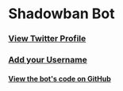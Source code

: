 # Shadowban Bot

### [View Twitter Profile](https://twitter.com/theshadowbanbot)
### [Add your Username](https://forms.gle/Wno9qxuhtLGpF1hR6)

#### [View the bot's code on GitHub](https://github.com/thisisnoahevans/shadowbanbot)
